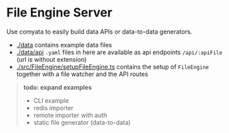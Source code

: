 # File Engine Server

Use comyata to easily build data APIs or data-to-data generators.

- [./data](./data) contains example data files
- [./data/api](./data/api) `.yaml` files in here are available as api endpoints `/api/:apiFile` (url is without extension)
- [./src/FileEngine/setupFileEngine.ts](./src/FileEngine/setupFileEngine.ts) contains the setup of `FileEngine` together with a file watcher and the API routes

> **todo: expand examples**
> - CLI example
> - redis importer
> - remote importer with auth
> - static file generator (data-to-data)
